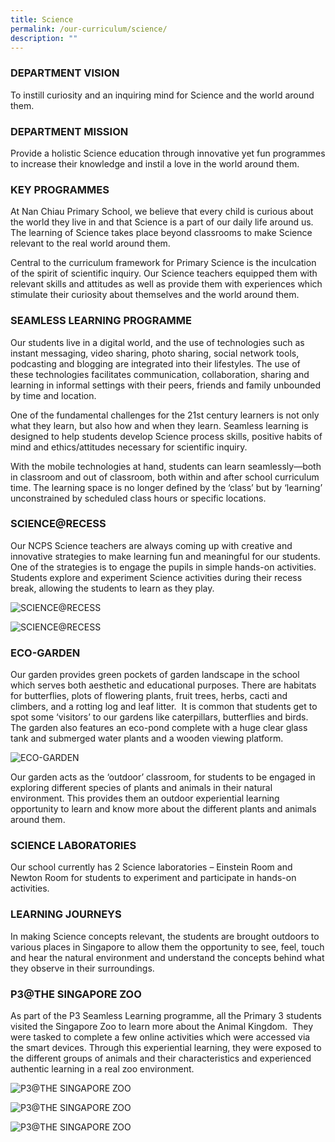 ```yaml
---
title: Science
permalink: /our-curriculum/science/
description: ""
---
```

### DEPARTMENT VISION

To instill curiosity and an inquiring mind for Science and the world around them.

### DEPARTMENT MISSION

Provide a holistic Science education through innovative yet fun programmes to increase their knowledge and instil a love in the world around them.

### KEY PROGRAMMES

At Nan Chiau Primary School, we believe that every child is curious about the world they live in and that Science is a part of our daily life around us. The learning of Science takes place beyond classrooms to make Science relevant to the real world around them.

Central to the curriculum framework for Primary Science is the inculcation of the spirit of scientific inquiry. Our Science teachers equipped them with relevant skills and attitudes as well as provide them with experiences which stimulate their curiosity about themselves and the world around them.

### SEAMLESS LEARNING PROGRAMME

Our students live in a digital world, and the use of technologies such as instant messaging, video sharing, photo sharing, social network tools, podcasting and blogging are integrated into their lifestyles. The use of these technologies facilitates communication, collaboration, sharing and learning in informal settings with their peers, friends and family unbounded by time and location.

One of the fundamental challenges for the 21st century learners is not only what they learn, but also how and when they learn. Seamless learning is designed to help students develop Science process skills, positive habits of mind and ethics/attitudes necessary for scientific inquiry.

With the mobile technologies at hand, students can learn seamlessly—both in classroom and out of classroom, both within and after school curriculum time. The learning space is no longer defined by the ‘class’ but by ‘learning’ unconstrained by scheduled class hours or specific locations.

### SCIENCE@RECESS

Our NCPS Science teachers are always coming up with creative and innovative strategies to make learning fun and meaningful for our students. One of the strategies is to engage the pupils in simple hands-on activities. Students explore and experiment Science activities during their recess break, allowing the students to learn as they play.

![SCIENCE@RECESS](/images/science%20@%20recess.png)

![SCIENCE@RECESS](/images/science%20@%20recess2.png)

### ECO-GARDEN

Our garden provides green pockets of garden landscape in the school which serves both aesthetic and educational purposes. There are habitats for butterflies, plots of flowering plants, fruit trees, herbs, cacti and climbers, and a rotting log and leaf litter.  It is common that students get to spot some ‘visitors’ to our gardens like caterpillars, butterflies and birds. The garden also features an eco-pond complete with a huge clear glass tank and submerged water plants and a wooden viewing platform.

![ECO-GARDEN](/images/eco-garden.png)

Our garden acts as the ‘outdoor’ classroom, for students to be engaged in exploring different species of plants and animals in their natural environment. This provides them an outdoor experiential learning opportunity to learn and know more about the different plants and animals around them.

### SCIENCE LABORATORIES

Our school currently has 2 Science laboratories – Einstein Room and Newton Room for students to experiment and participate in hands-on activities.

### LEARNING JOURNEYS

In making Science concepts relevant, the students are brought outdoors to various places in Singapore to allow them the opportunity to see, feel, touch and hear the natural environment and understand the concepts behind what they observe in their surroundings.

### P3@THE SINGAPORE ZOO

As part of the P3 Seamless Learning programme, all the Primary 3 students visited the Singapore Zoo to learn more about the Animal Kingdom.  They were tasked to complete a few online activities which were accessed via the smart devices. Through this experiential learning, they were exposed to the different groups of animals and their characteristics and experienced authentic learning in a real zoo environment.

![P3@THE SINGAPORE ZOO](/images/p3%20@%20singapore%20zoo.jpg)

![P3@THE SINGAPORE ZOO](/images/p3%20@%20singapore%20zoo2.jpg)

![P3@THE SINGAPORE ZOO](/images/p3%20@%20singapore%20zoo3.jpg)